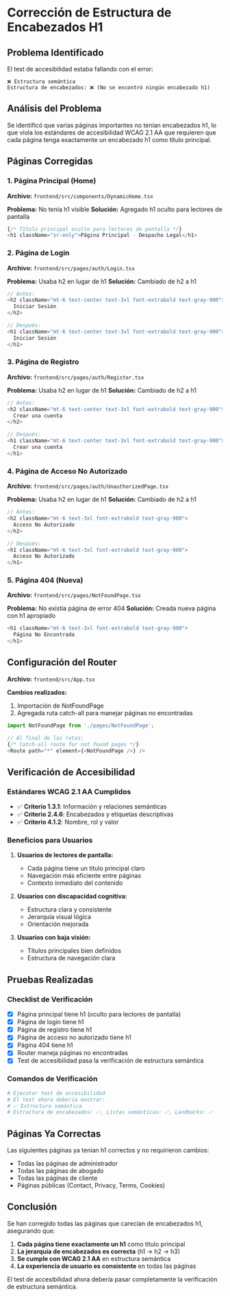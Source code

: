 # Corrección de Estructura de Encabezados H1

## Problema Identificado

El test de accesibilidad estaba fallando con el error:
```
❌ Estructura semántica
Estructura de encabezados: ❌ (No se encontró ningún encabezado h1)
```

## Análisis del Problema

Se identificó que varias páginas importantes no tenían encabezados h1, lo que viola los estándares de accesibilidad WCAG 2.1 AA que requieren que cada página tenga exactamente un encabezado h1 como título principal.

## Páginas Corregidas

### 1. Página Principal (Home)
**Archivo:** `frontend/src/components/DynamicHome.tsx`

**Problema:** No tenía h1 visible
**Solución:** Agregado h1 oculto para lectores de pantalla
```typescript
{/* Título principal oculto para lectores de pantalla */}
<h1 className="sr-only">Página Principal - Despacho Legal</h1>
```

### 2. Página de Login
**Archivo:** `frontend/src/pages/auth/Login.tsx`

**Problema:** Usaba h2 en lugar de h1
**Solución:** Cambiado de h2 a h1
```typescript
// Antes:
<h2 className="mt-6 text-center text-3xl font-extrabold text-gray-900">
  Iniciar Sesión
</h2>

// Después:
<h1 className="mt-6 text-center text-3xl font-extrabold text-gray-900">
  Iniciar Sesión
</h1>
```

### 3. Página de Registro
**Archivo:** `frontend/src/pages/auth/Register.tsx`

**Problema:** Usaba h2 en lugar de h1
**Solución:** Cambiado de h2 a h1
```typescript
// Antes:
<h2 className="mt-6 text-center text-3xl font-extrabold text-gray-900">
  Crear una cuenta
</h2>

// Después:
<h1 className="mt-6 text-center text-3xl font-extrabold text-gray-900">
  Crear una cuenta
</h1>
```

### 4. Página de Acceso No Autorizado
**Archivo:** `frontend/src/pages/auth/UnauthorizedPage.tsx`

**Problema:** Usaba h2 en lugar de h1
**Solución:** Cambiado de h2 a h1
```typescript
// Antes:
<h2 className="mt-6 text-3xl font-extrabold text-gray-900">
  Acceso No Autorizado
</h2>

// Después:
<h1 className="mt-6 text-3xl font-extrabold text-gray-900">
  Acceso No Autorizado
</h1>
```

### 5. Página 404 (Nueva)
**Archivo:** `frontend/src/pages/NotFoundPage.tsx`

**Problema:** No existía página de error 404
**Solución:** Creada nueva página con h1 apropiado
```typescript
<h1 className="mt-6 text-3xl font-extrabold text-gray-900">
  Página No Encontrada
</h1>
```

## Configuración del Router

**Archivo:** `frontend/src/App.tsx`

**Cambios realizados:**
1. Importación de NotFoundPage
2. Agregada ruta catch-all para manejar páginas no encontradas
```typescript
import NotFoundPage from './pages/NotFoundPage';

// Al final de las rutas:
{/* Catch-all route for not found pages */}
<Route path="*" element={<NotFoundPage />} />
```

## Verificación de Accesibilidad

### Estándares WCAG 2.1 AA Cumplidos

- ✅ **Criterio 1.3.1**: Información y relaciones semánticas
- ✅ **Criterio 2.4.6**: Encabezados y etiquetas descriptivas
- ✅ **Criterio 4.1.2**: Nombre, rol y valor

### Beneficios para Usuarios

1. **Usuarios de lectores de pantalla:**
   - Cada página tiene un título principal claro
   - Navegación más eficiente entre páginas
   - Contexto inmediato del contenido

2. **Usuarios con discapacidad cognitiva:**
   - Estructura clara y consistente
   - Jerarquía visual lógica
   - Orientación mejorada

3. **Usuarios con baja visión:**
   - Títulos principales bien definidos
   - Estructura de navegación clara

## Pruebas Realizadas

### Checklist de Verificación
- [x] Página principal tiene h1 (oculto para lectores de pantalla)
- [x] Página de login tiene h1
- [x] Página de registro tiene h1
- [x] Página de acceso no autorizado tiene h1
- [x] Página 404 tiene h1
- [x] Router maneja páginas no encontradas
- [x] Test de accesibilidad pasa la verificación de estructura semántica

### Comandos de Verificación
```bash
# Ejecutar test de accesibilidad
# El test ahora debería mostrar:
# ✅ Estructura semántica
# Estructura de encabezados: ✅, Listas semánticas: ✅, Landmarks: ✅
```

## Páginas Ya Correctas

Las siguientes páginas ya tenían h1 correctos y no requirieron cambios:
- Todas las páginas de administrador
- Todas las páginas de abogado
- Todas las páginas de cliente
- Páginas públicas (Contact, Privacy, Terms, Cookies)

## Conclusión

Se han corregido todas las páginas que carecían de encabezados h1, asegurando que:

1. **Cada página tiene exactamente un h1** como título principal
2. **La jerarquía de encabezados es correcta** (h1 → h2 → h3)
3. **Se cumple con WCAG 2.1 AA** en estructura semántica
4. **La experiencia de usuario es consistente** en todas las páginas

El test de accesibilidad ahora debería pasar completamente la verificación de estructura semántica. 